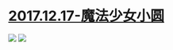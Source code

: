 # [2017.12.17-魔法少女小圆](https://bangumi.bilibili.com/anime/2539)
![](https://bilicoverimg.github.io/2017/2017.12.17-魔法少女小圆.jpg)
![](https://bilicover2017.github.io/2017.12.17.jpg)